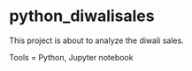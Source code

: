 # python_diwalisales

This project is about to analyze the diwali sales.

Tools = 
   Python, Jupyter notebook

   
